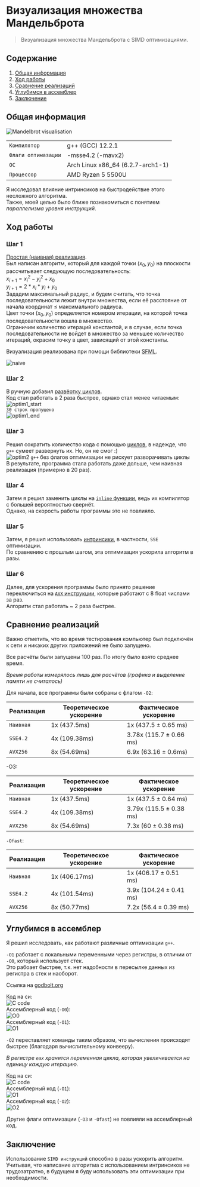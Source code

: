 # Визуализация множества Мандельброта
> Визуализация множества Мандельброта с SIMD оптимизациями.

## Содержание
1. [Общая информация](#general)
2. [Ход работы](#progress)
3. [Сравнение реализаций](#compare)
4. [Углубимся в ассемблер](#assemble)
5. [Заключение](#conclusion)

## Общая информация <a name="general"></a>

![Mandelbrot visualisation](https://github.com/ThreadJava800/Mandelbrot/blob/master/testpics/pic.png)

|  |  |
| --- | --- |
| `Компилятор` | g++ (GCC) 12.2.1 |
| `Флаги оптимазации` | -msse4.2 (-mavx2)
| `ОС` | Arch Linux x86_64 (6.2.7-arch1-1)|
| `Процессор` | AMD Ryzen 5 5500U

Я исследовал влияние интринсиков на быстродействие этого несложного алгоритма.\
Также, моей целью было ближе познакомиться с понятием <em>параллелизма уровня инструкций</em>.

## Ход работы <a name="progress"></a>

### Шаг 1
[Простая (наивная) реализация](https://github.com/ThreadJava800/Mandelbrot/blob/master/naive.cpp).\
Был написан алгоритм, который для каждой точки $(x_0, y_0)$ на плоскости рассчитывает следующую последовательность:\
$x_{i+1} = {x_{i}}^{2} - {y_{i}}^{2} + x_0$\
$y_{i+1} = 2 * x_i * y_i + y_0$\
Зададим максимальный радиус, и будем считать, что точка последовательности лежит внутри множества, если её расстояние от начала координат ≤ максимального радиуса.\
Цвет точки $(x_0, y_0)$ определяется номером итерации, на которой точка последовательности вошла в множество.\
Ограничим количество итераций константой, и в случае, если точка последовательности не войдет в множество за меньшее количество итераций, окрасим точку в цвет, зависящий от этой константы.

Визуализация реализована при помощи библиотеки [SFML](https://www.sfml-dev.org/).

![naive](https://github.com/ThreadJava800/Mandelbrot/blob/master/testpics/naive.png)

### Шаг 2
В ручную добавил [развёртку циклов](https://github.com/ThreadJava800/Mandelbrot/blob/master/optim1.cpp).\
Код стал работать в 2 раза быстрее, однако стал менее читаемым:\
![optim1_start](https://github.com/ThreadJava800/Mandelbrot/blob/master/testpics/optim1_start.png)\
`30 строк пропущено`\
![optim1_end](https://github.com/ThreadJava800/Mandelbrot/blob/master/testpics/optim1_end.png)


### Шаг 3
Решил сократить количество кода с помощью [циклов](https://github.com/ThreadJava800/Mandelbrot/blob/master/optim2.cpp), в надежде, что `g++` сумеет развернуть их. Но, он не смог :)\
![optim2](https://github.com/ThreadJava800/Mandelbrot/blob/master/testpics/optim2.png)
`g++` без флагов оптимизации не рискует разворачивать циклы\
В результате, программа стала работать даже дольше, чем наивная реализация (примерно в 20 раз).

### Шаг 4
Затем я решил заменить циклы на [`inline` функции](https://github.com/ThreadJava800/Mandelbrot/blob/master/optim3.cpp), ведь их компилятор с большей вероятностью свернёт.\
Однако, на скорость работы программы это не повлияло.

### Шаг 5
Затем, я решил использовать [интринсики](https://github.com/ThreadJava800/Mandelbrot/blob/master/optim4.cpp), в частности, `SSE` оптимизации.\
По сравнению с прошлым шагом, эта оптимизация ускорила алгоритм в разы.

### Шаг 6
Далее, для ускорения программы было принято решение переключиться на [`AVX` инструкции](https://github.com/ThreadJava800/Mandelbrot/blob/master/optim5.cpp), которые работают с 8 float числами за раз.\
Алгоритм стал работать ~ 2 раза быстрее.

## Сравнение реализаций <a name="compare"></a>
Важно отметить, что во время тестирования компьютер был подключён к сети и никаких других приложений не было запущено.

Все расчёты были запущены 100 раз. По итогу было взято среднее время.

*Время работы измерялось лишь для расчётов (графика и выделение памяти не считалось)*


Для начала, все программы были собраны с флагом `-O2`:


| Реализация | Теоретическое ускорение | Фактическое ускорение |
| --- | --- | --- |
| `Наивная` | 1x (437.5ms) | 1x (437.5 ± 0.65 ms) |
| `SSE4.2` | 4x (109.38ms)  | 3.78x (115.7 ± 0.66 ms) |
| `AVX256` | 8x (54.69ms) | 6.9x (63.16 ± 0.6ms) |

-O3:

| Реализация | Теоретическое ускорение | Фактическое ускорение |
| --- | --- | --- |
| `Наивная` | 1x (437.5ms) | 1x (437.5 ± 0.64 ms) |
| `SSE4.2` | 4x (109.38ms)  | 3.79x (115.5 ± 0.38 ms) |
| `AVX256` | 8x (54.69ms) | 7.3x (60 ± 0.38 ms) | 

`-Ofast`:

| Реализация | Теоретическое ускорение | Фактическое ускорение |
| --- | --- | --- |
| `Наивная` | 1x (406.17ms) | 1x (406.17 ± 0.51 ms) |
| `SSE4.2` | 4x (101.54ms)  | 3.9x (104.24 ± 0.41 ms) |
| `AVX256` | 8x (50.77ms) | 7.2x (56.4 ± 0.39 ms) |

## Углубимся в ассемблер <a name="assemble"></a>
Я решил исследовать, как работают различные оптимизации `g++`.

`-O1` работает с локальными переменными через регистры, в отличии от `-O0`, который использует стек.\
Это рабоает быстрее, т.к. нет надобности в пересылке данных из регистра в стек и наоборот.

Ссылка на [godbolt.org](https://godbolt.org/z/db9YT7hKj)

Код на си:\
![C code](https://github.com/ThreadJava800/Mandelbrot/blob/master/testpics/c_code.png#center)\
Ассемблерный код (`-O0`):\
![O0](https://github.com/ThreadJava800/Mandelbrot/blob/master/testpics/o0.png#center)\
Ассемблерный код (`-O1`):\
![O1](https://github.com/ThreadJava800/Mandelbrot/blob/master/testpics/o1.png)

`-O2` переставляет команды таким образом, что вычисления происходят быстрее (благодаря вычислительному конвееру).

*В регистре `eax` хранится переменная цикла, которая увеличивается на единицу каждую итерацию.*

Код на си:\
![C code](https://github.com/ThreadJava800/Mandelbrot/blob/master/testpics/c_code2.png#center)\
Ассемблерный код (`-O1`):\
![O1](https://github.com/ThreadJava800/Mandelbrot/blob/master/testpics/o12.png#center)\
Ассемблерный код (`-O2`):\
![O2](https://github.com/ThreadJava800/Mandelbrot/blob/master/testpics/ofast2.png)

Другие флаги оптимизации (`-O3` и `-Ofast`) не повлияли на ассемблерный код.

## Заключение <a name="conclusion"></a>
Использование `SIMD инструкций` способно в разы ускорить алгоритм. Учитывая, что написание алгоритма с использованием интринсиков не трудозатратно, в будущем я буду использовать эти оптимизации при необходимости.
